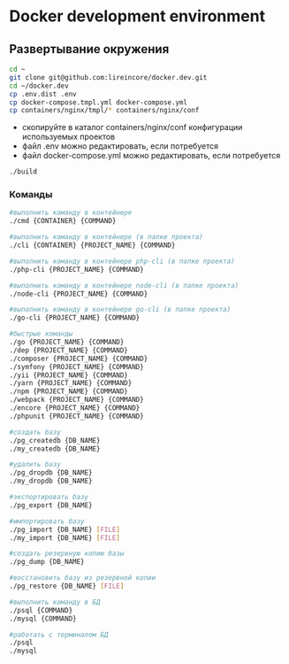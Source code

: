 # Docker development environment

## Развертывание окружения

``` bash
cd ~
git clone git@github.com:lireincore/docker.dev.git
cd ~/docker.dev
cp .env.dist .env
cp docker-compose.tmpl.yml docker-compose.yml
cp containers/nginx/tmpl/* containers/nginx/conf
```

- скопируйте в каталог containers/nginx/conf конфигурации используемых проектов
- файл .env можно редактировать, если потребуется
- файл docker-compose.yml можно редактировать, если потребуется

``` bash
./build
```

### Команды

``` bash
#выполнить команду в контейнере
./cmd {CONTAINER} {COMMAND}

#выполнить команду в контейнере (в папке проекта)
./cli {CONTAINER} {PROJECT_NAME} {COMMAND}

#выполнить команду в контейнере php-cli (в папке проекта)
./php-cli {PROJECT_NAME} {COMMAND}

#выполнить команду в контейнере node-cli (в папке проекта)
./node-cli {PROJECT_NAME} {COMMAND}

#выполнить команду в контейнере go-cli (в папке проекта)
./go-cli {PROJECT_NAME} {COMMAND}

#быстрые команды
./go {PROJECT_NAME} {COMMAND}
./dep {PROJECT_NAME} {COMMAND}
./composer {PROJECT_NAME} {COMMAND}
./symfony {PROJECT_NAME} {COMMAND}
./yii {PROJECT_NAME} {COMMAND}
./yarn {PROJECT_NAME} {COMMAND}
./npm {PROJECT_NAME} {COMMAND}
./webpack {PROJECT_NAME} {COMMAND}
./encore {PROJECT_NAME} {COMMAND}
./phpunit {PROJECT_NAME} {COMMAND}

#создать базу
./pg_createdb {DB_NAME}
./my_createdb {DB_NAME}

#удалить базу
./pg_dropdb {DB_NAME}
./my_dropdb {DB_NAME}

#экспортировать базу
./pg_export {DB_NAME}

#импортировать базу
./pg_import {DB_NAME} [FILE]
./my_import {DB_NAME} [FILE]

#создать резервную копию базы
./pg_dump {DB_NAME}

#восстановить базу из резервной копии
./pg_restore {DB_NAME} [FILE]

#выполнить команду в БД
./psql {COMMAND}
./mysql {COMMAND}

#работать с терминалом БД
./psql
./mysql
```